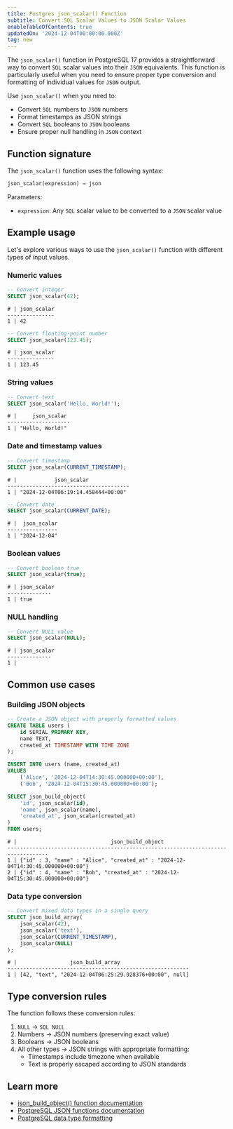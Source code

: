 ```yaml
---
title: Postgres json_scalar() Function
subtitle: Convert SQL Scalar Values to JSON Scalar Values
enableTableOfContents: true
updatedOn: '2024-12-04T00:00:00.000Z'
tag: new
---
```


The `json_scalar()` function in PostgreSQL 17 provides a straightforward way to convert `SQL` scalar values into their `JSON` equivalents. This function is particularly useful when you need to ensure proper type conversion and formatting of individual values for `JSON` output.

Use `json_scalar()` when you need to:

- Convert `SQL` numbers to `JSON` numbers
- Format timestamps as JSON strings
- Convert `SQL` booleans to `JSON` booleans
- Ensure proper null handling in `JSON` context

<CTA />

## Function signature

The `json_scalar()` function uses the following syntax:

```sql
json_scalar(expression) → json
```

Parameters:

- `expression`: Any `SQL` scalar value to be converted to a `JSON` scalar value

## Example usage

Let's explore various ways to use the `json_scalar()` function with different types of input values.

### Numeric values

```sql
-- Convert integer
SELECT json_scalar(42);
```

```text
# | json_scalar
---------------
1 | 42
```

```sql
-- Convert floating-point number
SELECT json_scalar(123.45);
```

```text
# | json_scalar
---------------
1 | 123.45
```

### String values

```sql
-- Convert text
SELECT json_scalar('Hello, World!');
```

```text
# |     json_scalar
--------------------
1 | "Hello, World!"
```

### Date and timestamp values

```sql
-- Convert timestamp
SELECT json_scalar(CURRENT_TIMESTAMP);
```

```text
# |            json_scalar
---------------------------------------
1 | "2024-12-04T06:19:14.458444+00:00"
```

```sql
-- Convert date
SELECT json_scalar(CURRENT_DATE);
```

```text
# |  json_scalar
----------------
1 | "2024-12-04"
```

### Boolean values

```sql
-- Convert boolean true
SELECT json_scalar(true);
```

```text
# | json_scalar
--------------
1 | true
```

### NULL handling

```sql
-- Convert NULL value
SELECT json_scalar(NULL);
```

```text
# | json_scalar
--------------
1 |
```

## Common use cases

### Building JSON objects

```sql
-- Create a JSON object with properly formatted values
CREATE TABLE users (
    id SERIAL PRIMARY KEY,
    name TEXT,
    created_at TIMESTAMP WITH TIME ZONE
);

INSERT INTO users (name, created_at)
VALUES
    ('Alice', '2024-12-04T14:30:45.000000+00:00'),
    ('Bob', '2024-12-04T15:30:45.000000+00:00');

SELECT json_build_object(
    'id', json_scalar(id),
    'name', json_scalar(name),
    'created_at', json_scalar(created_at)
)
FROM users;
```

```text
# |                              json_build_object
-----------------------------------------------------------------------------------
1 | {"id" : 3, "name" : "Alice", "created_at" : "2024-12-04T14:30:45.000000+00:00"}
2 | {"id" : 4, "name" : "Bob", "created_at" : "2024-12-04T15:30:45.000000+00:00"}
```

### Data type conversion

```sql
-- Convert mixed data types in a single query
SELECT json_build_array(
    json_scalar(42),
    json_scalar('text'),
    json_scalar(CURRENT_TIMESTAMP),
    json_scalar(NULL)
);
```

```text
# |                 json_build_array
----------------------------------------------------------
1 | [42, "text", "2024-12-04T06:25:29.928376+00:00", null]
```

## Type conversion rules

The function follows these conversion rules:

1. `NULL` -> `SQL NULL`
2. Numbers → JSON numbers (preserving exact value)
3. Booleans → JSON booleans
4. All other types → JSON strings with appropriate formatting:
   - Timestamps include timezone when available
   - Text is properly escaped according to JSON standards

## Learn more

- [json_build_object() function documentation](/docs/functions/json_build_object)
- [PostgreSQL JSON functions documentation](https://www.postgresql.org/docs/current/functions-json.html)
- [PostgreSQL data type formatting](https://www.postgresql.org/docs/current/datatype.html)